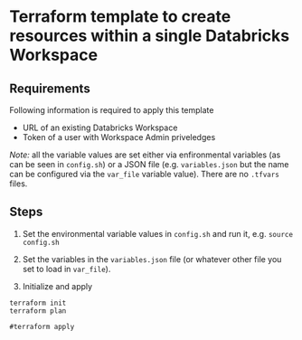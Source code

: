 # Terraform template to create resources within a single Databricks Workspace

## Requirements

Following information is required to apply this template

- URL of an existing Databricks Workspace
- Token of a user with Workspace Admin priveledges

*Note:* all the variable values are set either via enfironmental variables (as can be seen in `config.sh`) or a JSON file (e.g. `variables.json` but the name can be configured via the `var_file` variable value). There are no `.tfvars` files.

## Steps

1. Set the environmental variable values in `config.sh` and run it, e.g. `source config.sh` 

2. Set the variables in the `variables.json` file (or whatever other file you set to load in `var_file`).
    
3. Initialize and apply
```
terraform init
terraform plan

#terraform apply
```
